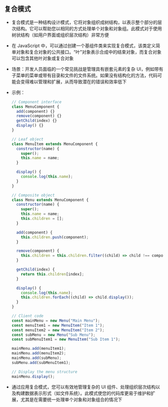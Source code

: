 ## 复合模式

- 复合模式是一种结构设计模式，它将对象组织成树结构，以表示整个部分的层次结构。它可以帮助您以相同的方式处理单个对象和对象组。此模式对于使用树状结构（如用户界面或组织层次结构）非常方便
- 在 JavaScript 中，可以通过创建一个基组件类来实现复合模式，该类定义简单对象和复合对象的公共接口。“叶”对象表示合成中的结束对象，而复合对象可以包含其他叶对象或复合对象

- 场景：开发人员面临的一个常见挑战是管理具有嵌套元素的复杂 UI，例如带有子菜单的菜单或带有目录和文件的文件系统。如果没有结构化的方法，代码可能会变得难以管理和扩展，从而导致潜在的错误和效率低下
- 示例：

  ```js
  // Component interface
  class MenuComponent {
    add(component) {}
    remove(component) {}
    getChild(index) {}
    display() {}
  }

  // Leaf object
  class MenuItem extends MenuComponent {
    constructor(name) {
      super();
      this.name = name;
    }

    display() {
      console.log(this.name);
    }
  }

  // Composite object
  class Menu extends MenuComponent {
    constructor(name) {
      super();
      this.name = name;
      this.children = [];
    }

    add(component) {
      this.children.push(component);
    }

    remove(component) {
      this.children = this.children.filter((child) => child !== component);
    }

    getChild(index) {
      return this.children[index];
    }

    display() {
      console.log(this.name);
      this.children.forEach((child) => child.display());
    }
  }

  // Client code
  const mainMenu = new Menu("Main Menu");
  const menuItem1 = new MenuItem("Item 1");
  const menuItem2 = new MenuItem("Item 2");
  const subMenu = new Menu("Sub Menu");
  const subMenuItem1 = new MenuItem("Sub Item 1");

  mainMenu.add(menuItem1);
  mainMenu.add(menuItem2);
  mainMenu.add(subMenu);
  subMenu.add(subMenuItem1);

  // Display the menu structure
  mainMenu.display();
  ```

- 通过应用复合模式，您可以有效地管理复杂的 UI 组件、处理组织层次结构以及构建数据表示形式（如文件系统）。此模式使您的代码库更易于维护和扩展，尤其是在需要统一处理单个对象和对象组合的情况下
